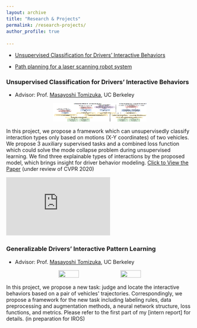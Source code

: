 ```yaml
---
layout: archive
title: "Research & Projects"
permalink: /research-projects/
author_profile: true

---
```


* [Unsupervised Classification for Drivers’ Interactive Behaviors](#anchor)

* [Path planning for a laser scanning robot system](#anchor2)


### <span id = "anchor">Unsupervised Classification for Drivers’ Interactive Behaviors</span>
* Advisor: Prof. [Masayoshi Tomizuka](https://me.berkeley.edu/people/masayoshi-tomizuka/), UC Berkeley

<center><img src='/images/unsup.PNG' width="50%" height="50" /></center>
  
In this project, we propose a framework which can unsupervisedly classify interaction types only based on motions (X-Y coordinates) of two vehicles. We propose 3 auxiliary supervised tasks and a combined loss function which could solve the mode collapse problem during unsupervised learning. We find three explainable types of interactions by the proposed model, which brings insight for driver behavior modeling. [Click to View the Paper](http://jiaxiaosong.github.io/files/CVPR_2020_under_review.pdf) (under review of CVPR 2020)

<iframe width="280" height="157" src="https://www.youtube.com/embed/v5ppij0nyvg" frameborder="0" allow="accelerometer; autoplay; encrypted-media; gyroscope; picture-in-picture" allowfullscreen></iframe>


### <span id = "anchor2">Generalizable Drivers’ Interactive Pattern Learning</span>
* Advisor: Prof. [Masayoshi Tomizuka](https://me.berkeley.edu/people/masayoshi-tomizuka/), UC Berkeley
<center><img src='/images/results2.png' width="33%" height="33%" /><img src='/images/scan_result05.png' width="33%" height="33%" /></center>

In this project,  we propose a new task: judge and locate the interactive behaviors based on a pair of vehicles' trajectories. Correspondingly, we propose a framework for the new task including labeling rules, data preprocessing and augmentation methods, a neural network structure, loss functions, and metrics. Please refer to the first part of my [intern report] for details. (in preparation for IROS)
